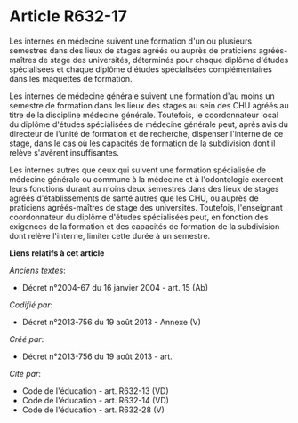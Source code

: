 # Article R632-17

Les internes en médecine suivent une formation d'un ou plusieurs semestres dans des lieux de stages agréés ou auprès de
praticiens agréés-maîtres de stage des universités, déterminés pour chaque diplôme d'études spécialisées et chaque diplôme
d'études spécialisées complémentaires dans les maquettes de formation.

Les internes de médecine générale suivent une formation d'au moins un semestre de formation dans les lieux des stages au sein
des CHU agréés au titre de la discipline médecine générale. Toutefois, le coordonnateur local du diplôme d'études
spécialisées de médecine générale peut, après avis du directeur de l'unité de formation et de recherche, dispenser l'interne
de ce stage, dans le cas où les capacités de formation de la subdivision dont il relève s'avèrent insuffisantes.

Les internes autres que ceux qui suivent une formation spécialisée de médecine générale ou commune à la médecine et à
l'odontologie exercent leurs fonctions durant au moins deux semestres dans des lieux de stages agréés d'établissements de
santé autres que les CHU, ou auprès de praticiens agréés-maîtres de stage des universités. Toutefois, l'enseignant
coordonnateur du diplôme d'études spécialisées peut, en fonction des exigences de la formation et des capacités de formation
de la subdivision dont relève l'interne, limiter cette durée à un semestre.

**Liens relatifs à cet article**

_Anciens textes_:

  - Décret n°2004-67 du 16 janvier 2004 - art. 15 (Ab)

_Codifié par_:

  - Décret n°2013-756 du 19 août 2013 -  Annexe (V)

_Créé par_:

  - Décret n°2013-756 du 19 août 2013 - art.

_Cité par_:

  - Code de l'éducation - art. R632-13 (VD)
  - Code de l'éducation - art. R632-14 (VD)
  - Code de l'éducation - art. R632-28 (V)
